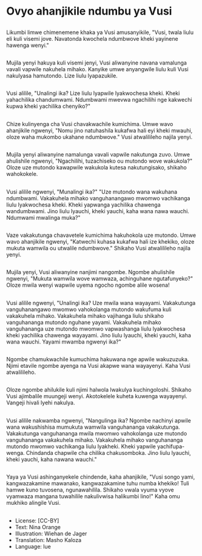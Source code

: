 # Ovyo ahanjikile ndumbu ya Vusi

##
Likumbi limwe chimenemene khaka ya Vusi amusanyikile, "Vusi, twala liulu eli kuli visemi jove. Navatonda kwochela ndumbwove kheki yayinene hawenga wenyi."

##
Mujila yenyi hakuya kuli visemi jenyi, Vusi aliwanyine navana vamalunga vavali vapwile nakuhela mihako. Kanyike umwe anyangwile liulu kuli Vusi nakulyasa hamutondo. Lize liulu lyapazukile.

##
Vusi alilile, "Unalingi ika? Lize liulu lyapwile lyakwochesa kheki. Kheki yahachilika chandumwami. Ndumbwami mwevwa ngachilihi nge kakwechi kupwa kheki yachilika chenyiko?"

##
Chize kulinyenga cha Vusi chavakwachile kumichima. Umwe wavo ahanjikile ngwenyi, "Nomu jino natuhashila kukafwa hali eyi kheki mwauhi, oloze waha mukombo ukahane ndumbwove." Vusi atwalilileho najila yenyi.

##
Mujila yenyi aliwanyine namalunga vavali vapwile nakutunga zuvo. Umwe ahulishile ngwenyi, "Ngachilihi, tuzachiseko ou mutondo wove wakukola?" Oloze uze mutondo kawapwile wakukola kutesa nakutungisako, shikaho wahokokele.

##
Vusi alilile ngwenyi, "Munalingi ika?" "Uze mutondo wana wakuhana ndumbwami. Vakakuhela mihako vanguhanangawo mwomwo vachikanga liulu lyakwochesa kheki. Kheki yapwanga yachilika chawenga wandumbwami. Jino liulu lyauchi, kheki yauchi, kaha wana nawa wauchi. Ndumwami mwalinga muka?"

##
Vaze vakakutunga chavavetele kumichima hakuhokola uze mutondo. Umwe wavo ahanjikile ngwenyi, "Katwechi kuhasa kukafwa hali ize khekiko, oloze mukuta wamwila ou utwalile ndumbwove." Shikaho Vusi atwalilileho najila yenyi.

##
Mujila yenyi, Vusi aliwanyine nanjimi nangombe. Ngombe ahulishile ngwenyi, "Mukuta wamwila wove wamwaza, achinguhane ngutafunyeko?" Oloze mwila wenyi wapwile uyema ngocho ngombe alile wosena!

##
Vusi alilile ngwenyi, "Unalingi ika? Uze mwila wana wayayami. Vakakutunga vanguhanangawo mwomwo vahokolanga mutondo wakufuma kuli vakakuhela mihako. Vakakuhela mihako vajihanga liulu shikaho vanguhananga mutondo nguhane yayami. Vakakuhela mihako vanguhananga uze mutondo mwomwo vapwashanga liulu lyakwochesa kheki yachilika chawenga wayayami. Jino liulu lyauchi, kheki yauchi, kaha wana wauchi. Yayami mwamba ngwenyi ika?"

##
Ngombe chamukwachile kumuchima hakuwana nge apwile wakuzuzuka. Njimi etavile ngombe ayenga na Vusi akapwe wana wayayenyi. Kaha Vusi atwalilileho.

##
Oloze ngombe ahilukile kuli njimi halwola lwakulya kuchingoloshi. Shikaho Vusi ajimbalile muungeji wenyi. Akotokelele kuheta kuwenga wayayenyi. Vangeji hivali lyehi nakulya.

##
Vusi alilile nakwamba ngwenyi, "Nangulinga ika? Ngombe nachinyi apwile wana wakushishisa mumukuta wamwila vanguhananga vakakutunga. Vakakutunga vanguhananga mwila mwomwo vahokolanga uze mutondo vanguhananga vakakuhela mihako. Vakakuhela mihako vanguhananga mutondo mwomwo vachikanga liulu lyakheki. Kheki yapwile yachifupa-wenga. Chindanda chapwile cha chilika chakusomboka. Jino liulu lyauchi, kheki yauchi, kaha nawana wauchi."

##
Yaya ya Vusi ashinganyekele chindende, kaha ahanjikile, "Vusi songo yami, kangwazakamine mawanako, kangwazakamine tuhu numba khekiko! Tuli hamwe kuno tuvosena, ngunawahilila. Shikaho vwala vyuma vyove vyamwaza mangana tuwahilile nakulivwisa halikumbi lino!" Kaha omu mukhiko alingile Vusi.

##
* License: [CC-BY]
* Text: Nina Orange
* Illustration: Wiehan de Jager
* Translation: Masho Kaloza
* Language: lue
